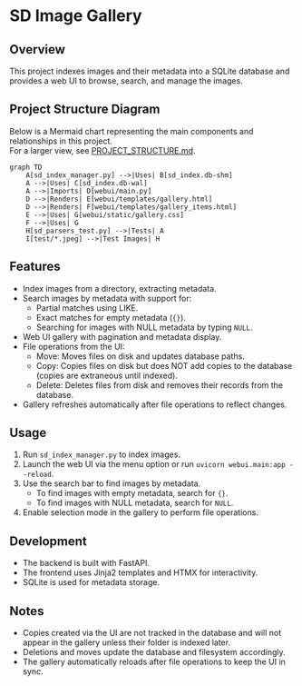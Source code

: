 # SD Image Gallery

## Overview

This project indexes images and their metadata into a SQLite database and provides a web UI to browse, search, and manage the images.

## Project Structure Diagram

Below is a Mermaid chart representing the main components and relationships in this project.  
For a larger view, see [PROJECT_STRUCTURE.md](PROJECT_STRUCTURE.md).

```mermaid
graph TD
    A[sd_index_manager.py] -->|Uses| B[sd_index.db-shm]
    A -->|Uses| C[sd_index.db-wal]
    A -->|Imports| D[webui/main.py]
    D -->|Renders| E[webui/templates/gallery.html]
    D -->|Renders| F[webui/templates/gallery_items.html]
    E -->|Uses| G[webui/static/gallery.css]
    F -->|Uses| G
    H[sd_parsers_test.py] -->|Tests| A
    I[test/*.jpeg] -->|Test Images| H
```
## Features

- Index images from a directory, extracting metadata.
- Search images by metadata with support for:
  - Partial matches using LIKE.
  - Exact matches for empty metadata (`{}`).
  - Searching for images with NULL metadata by typing `NULL`.
- Web UI gallery with pagination and metadata display.
- File operations from the UI:
  - Move: Moves files on disk and updates database paths.
  - Copy: Copies files on disk but does NOT add copies to the database (copies are extraneous until indexed).
  - Delete: Deletes files from disk and removes their records from the database.
- Gallery refreshes automatically after file operations to reflect changes.

## Usage

1. Run `sd_index_manager.py` to index images.
2. Launch the web UI via the menu option or run `uvicorn webui.main:app --reload`.
3. Use the search bar to find images by metadata.
   - To find images with empty metadata, search for `{}`.
   - To find images with NULL metadata, search for `NULL`.
4. Enable selection mode in the gallery to perform file operations.

## Development

- The backend is built with FastAPI.
- The frontend uses Jinja2 templates and HTMX for interactivity.
- SQLite is used for metadata storage.

## Notes

- Copies created via the UI are not tracked in the database and will not appear in the gallery unless their folder is indexed later.
- Deletions and moves update the database and filesystem accordingly.
- The gallery automatically reloads after file operations to keep the UI in sync.
